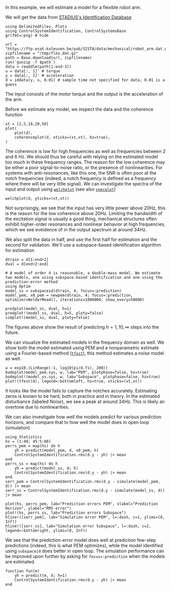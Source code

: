 In this example, we will estimate a model for a flexible robot arm. 

We will get the data from [STADIUS's Identification Database](https://homes.esat.kuleuven.be/~smc/daisy/daisydata.html)

```@example robot
using DelimitedFiles, Plots
using ControlSystemIdentification, ControlSystemsBase
gr(fmt=:png) # hide

url = "https://ftp.esat.kuleuven.be/pub/SISTA/data/mechanical/robot_arm.dat.gz"
zipfilename = "/tmp/flex.dat.gz"
path = Base.download(url, zipfilename)
run(`gunzip -f $path`)
data = readdlm(path[1:end-3])
u = data[:, 1]' # torque
y = data[:, 2]' # acceleration
d = iddata(y, u, 0.01) # sample time not specified for data, 0.01 is a guess
```
The input consists of the motor torque and the output is the acceleration of the arm. 

Before we estimate any model, we inspect the data and the coherence function
```@example robot
xt = [2,5,10,20,50]
plot(
    plot(d),
    coherenceplot(d, xticks=(xt,xt), hz=true),
)
```
The coherence is low for high frequencies as well as frequencies between 2 and 6 Hz. We should thus be careful with relying on the estimated model too much in these frequency ranges. The reason for the low coherence may be either a poor signal-to-noise ratio, or the presence of nonlinearities. For systems with anti-resonances, like this one, the SNR is often poor at the notch frequencies (indeed, a notch frequency is defined as a frequency where there will be very little signal).
We can investigate the spectra of the input and output using [`welchplot`](@ref) (see also [`specplot`](@ref))
```@example robot
welchplot(d, yticks=(xt,xt))
```
Not surprisingly, we see that the input has very little power above 20Hz, this is the reason for the low coherence above 20Hz. Limiting the bandwidth of the excitation signal is usually a good thing, mechanical structures often exhibit higher-order resonances and nonlinear behavior at high frequencies, which we see eveidence of in the output spectrum at around 34Hz.

We also split the data in half, and use the first half for estimation and the second for validation. We'll use a subspace-based identification algorithm for estimation
```@example robot
dtrain = d[1:end÷2]
dval = d[end÷2:end]

# A model of order 4 is reasonable, a double-mass model. We estimate two models, one using subspace-based identification and one using the prediction-error method
using Optim
model_ss = subspaceid(dtrain, 4, focus=:prediction)
model_pem, x0_pem = newpem(dtrain, 4; focus=:prediction, optimizer=NelderMead(), iterations=1000000, show_every=50000)

predplot(model_ss, dval, h=1)
predplot!(model_ss, dval, h=5, ploty=false)
simplot!(model_ss, dval, ploty=false)
```
The figures above show the result of predicting $h={1, 10, \infty}$ steps into the future.

We can visualize the estimated models in the frequency domain as well. We show both the model estimated using PEM and a nonparametric estimate using a Fourier-based method ([`tfest`](@ref)), this method estimates a noise model as well.

```@example robot
w = exp10.(LinRange(-1, log10(pi/d.Ts), 200))
bodeplot(model_pem.sys, w, lab="PEM", plotphase=false, hz=true)
bodeplot!(model_ss.sys, w, lab="Subspace", plotphase=false, hz=true)
plot!(tfest(d), legend=:bottomleft, hz=true, xticks=(xt,xt))
```
It looks like the model fails to capture the notches accurately. Estimating zeros is known to be hard, both in practice and in theory. In the estimated disturbance (labeled *Noise*), we see a peak at around 34Hz. This is likely an overtone due to nonlinearities.

We can also investigate how well the models predict for various prediction horizons, and compare that to how well the model does in open loop (simulation)
```@example robot
using Statistics
hs = [1:40; 45:5:80]
perrs_pem = map(hs) do h
    yh = predict(model_pem, d, x0_pem; h)
    ControlSystemIdentification.rms(d.y - yh) |> mean
end
perrs_ss = map(hs) do h
    yh = predict(model_ss, d; h)
    ControlSystemIdentification.rms(d.y - yh) |> mean
end
serr_pem = ControlSystemIdentification.rms(d.y - simulate(model_pem, d)) |> mean
serr_ss = ControlSystemIdentification.rms(d.y - simulate(model_ss, d)) |> mean

plot(hs, perrs_pem, lab="Prediction errors PEM", xlabel="Prediction Horizon", ylabel="RMS error")
plot!(hs, perrs_ss, lab="Prediction errors Subspace")
hline!([serr_pem], lab="Simulation error PEM", l=:dash, c=1, ylims=(0, Inf))
hline!([serr_ss], lab="Simulation error Subspace", l=:dash, c=2, legend=:bottomright, ylims=(0, Inf))
```
We see that the prediction-error model does well at prediction few-step predictions (indeed, this is what PEM optimizes), while the model identified using `subspaceid` does better in open loop.
The simulation performance can be improved upon further by asking for `focus=:prediction` when the models are estimated.

```
function fun(m)
    yh = predict(m, d; h=1)
    ControlSystemIdentification.rms(d.y - yh) |> mean
end
```